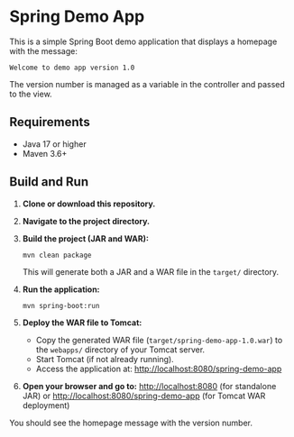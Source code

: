 # Spring Demo App

This is a simple Spring Boot demo application that displays a homepage with the message:

```
Welcome to demo app version 1.0
```

The version number is managed as a variable in the controller and passed to the view.

## Requirements
- Java 17 or higher
- Maven 3.6+

## Build and Run

1. **Clone or download this repository.**
2. **Navigate to the project directory.**
3. **Build the project (JAR and WAR):**
   ```
   mvn clean package
   ```
   This will generate both a JAR and a WAR file in the `target/` directory.
4. **Run the application:**
   ```
   mvn spring-boot:run
   ```

5. **Deploy the WAR file to Tomcat:**
   - Copy the generated WAR file (`target/spring-demo-app-1.0.war`) to the `webapps/` directory of your Tomcat server.
   - Start Tomcat (if not already running).
   - Access the application at: [http://localhost:8080/spring-demo-app](http://localhost:8080/spring-demo-app)

6. **Open your browser and go to:**
   [http://localhost:8080](http://localhost:8080) (for standalone JAR)
   or
   [http://localhost:8080/spring-demo-app](http://localhost:8080/spring-demo-app) (for Tomcat WAR deployment)

You should see the homepage message with the version number. 